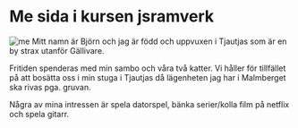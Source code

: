 # Me sida i kursen jsramverk
<img class="me" src="me.jpg" alt="me">
Mitt namn är Björn och jag är född och uppvuxen i Tjautjas som är en by strax utanför Gällivare.

Fritiden spenderas med min sambo och våra två katter. Vi håller för tillfället på att bosätta oss i min stuga i Tjautjas då lägenheten jag har i Malmberget ska rivas pga. gruvan.

Några av mina intressen är spela datorspel, bänka serier/kolla film på netflix och spela gitarr.
